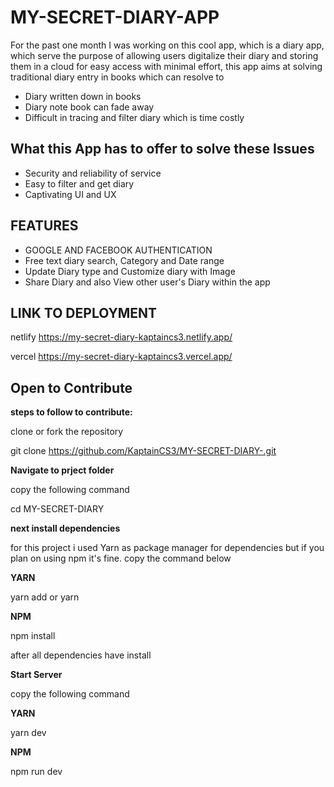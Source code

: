 # MY-SECRET-DIARY-APP

For the past one month I was working on this cool app, which is a diary app, which serve the purpose of allowing users digitalize their diary and storing them in a cloud for easy access with minimal effort, this app aims at solving traditional diary entry in books which can resolve to 

- Diary written down in books
- Diary note book can fade away
- Difficult in tracing and filter diary which is time costly

## What this App has to offer to solve these Issues

- Security and reliability of service
- Easy to filter and get diary 
- Captivating UI and UX
  
## FEATURES

- GOOGLE AND FACEBOOK AUTHENTICATION
- Free text diary search, Category and Date range 
- Update Diary type and Customize diary with Image
- Share Diary and also View other user's Diary within the app


## LINK TO DEPLOYMENT

netlify https://my-secret-diary-kaptaincs3.netlify.app/

vercel https://my-secret-diary-kaptaincs3.vercel.app/

## Open to Contribute

__steps to follow to contribute:__

clone or fork the repository

git clone https://github.com/KaptainCS3/MY-SECRET-DIARY-.git


__Navigate to prject folder__

copy the following command

cd MY-SECRET-DIARY

__next install dependencies__

for this project i used Yarn as package manager for dependencies but if you plan on using npm it's fine. copy the command below

__YARN__

yarn add or yarn 

__NPM__

npm install

after all dependencies have install

__Start Server__

copy the following command

__YARN__

yarn dev 

__NPM__

npm run dev




